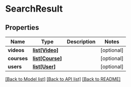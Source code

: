 # SearchResult

## Properties
Name | Type | Description | Notes
------------ | ------------- | ------------- | -------------
**videos** | [**list[Video]**](Video.md) |  | [optional] 
**courses** | [**list[Course]**](Course.md) |  | [optional] 
**users** | [**list[User]**](User.md) |  | [optional] 

[[Back to Model list]](../README.md#documentation-for-models) [[Back to API list]](../README.md#documentation-for-api-endpoints) [[Back to README]](../README.md)


